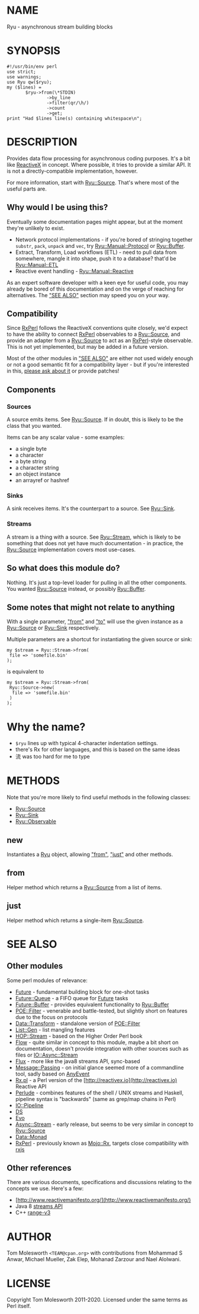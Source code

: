 # NAME

Ryu - asynchronous stream building blocks

# SYNOPSIS

    #!/usr/bin/env perl
    use strict;
    use warnings;
    use Ryu qw($ryu);
    my ($lines) =
           $ryu->from(\*STDIN)
                   ->by_line
                   ->filter(qr/\h/)
                   ->count
                   ->get;
    print "Had $lines line(s) containing whitespace\n";

# DESCRIPTION

Provides data flow processing for asynchronous coding purposes. It's a bit like [ReactiveX](https://reactivex.io) in
concept. Where possible, it tries to provide a similar API. It is not a directly-compatible implementation, however.

For more information, start with [Ryu::Source](https://metacpan.org/pod/Ryu%3A%3ASource). That's where most of the
useful parts are.

## Why would I be using this?

Eventually some documentation pages might appear, but at the moment they're unlikely to exist.

- Network protocol implementations - if you're bored of stringing together `substr`, `pack`, `unpack`
and `vec`, try [Ryu::Manual::Protocol](https://metacpan.org/pod/Ryu%3A%3AManual%3A%3AProtocol) or [Ryu::Buffer](https://metacpan.org/pod/Ryu%3A%3ABuffer).
- Extract, Transform, Load workflows (ETL) - need to pull data from somewhere, mangle it into shape, push it to
a database? that'd be [Ryu::Manual::ETL](https://metacpan.org/pod/Ryu%3A%3AManual%3A%3AETL)
- Reactive event handling - [Ryu::Manual::Reactive](https://metacpan.org/pod/Ryu%3A%3AManual%3A%3AReactive)

As an expert software developer with a keen eye for useful code, you may already be bored of this documentation
and on the verge of reaching for alternatives. The ["SEE ALSO"](#see-also) section may speed you on your way.

## Compatibility

Since [RxPerl](https://metacpan.org/pod/RxPerl) follows the ReactiveX conventions quite closely, we'd expect to have
the ability to connect [RxPerl](https://metacpan.org/pod/RxPerl) observables to a [Ryu::Source](https://metacpan.org/pod/Ryu%3A%3ASource), and provide an
adapter from a [Ryu::Source](https://metacpan.org/pod/Ryu%3A%3ASource) to act as an [RxPerl](https://metacpan.org/pod/RxPerl)-style observable. This is not yet
implemented, but may be added in a future version.

Most of the other modules in ["SEE ALSO"](#see-also) are either not used widely enough or not a good
semantic fit for a compatibility layer - but if you're interested in this,
[please ask about it](https://github.com/team-at-cpan/Ryu/issues) or provide patches!

## Components

### Sources

A source emits items. See [Ryu::Source](https://metacpan.org/pod/Ryu%3A%3ASource). If in doubt, this is likely to be the class
that you wanted.

Items can be any scalar value - some examples:

- a single byte
- a character
- a byte string
- a character string
- an object instance
- an arrayref or hashref

### Sinks

A sink receives items. It's the counterpart to a source. See [Ryu::Sink](https://metacpan.org/pod/Ryu%3A%3ASink).

### Streams

A stream is a thing with a source. See [Ryu::Stream](https://metacpan.org/pod/Ryu%3A%3AStream), which is likely to be something that does not yet
have much documentation - in practice, the [Ryu::Source](https://metacpan.org/pod/Ryu%3A%3ASource) implementation covers most use-cases.

## So what does this module do?

Nothing. It's just a top-level loader for pulling in all the other components.
You wanted [Ryu::Source](https://metacpan.org/pod/Ryu%3A%3ASource) instead, or possibly [Ryu::Buffer](https://metacpan.org/pod/Ryu%3A%3ABuffer).

## Some notes that might not relate to anything

With a single parameter, ["from"](#from) and ["to"](#to) will use the given
instance as a [Ryu::Source](https://metacpan.org/pod/Ryu%3A%3ASource) or [Ryu::Sink](https://metacpan.org/pod/Ryu%3A%3ASink) respectively.

Multiple parameters are a shortcut for instantiating the given source
or sink:

    my $stream = Ryu::Stream->from(
     file => 'somefile.bin'
    );

is equivalent to

    my $stream = Ryu::Stream->from(
     Ryu::Source->new(
      file => 'somefile.bin'
     )
    );

# Why the name?

- ` $ryu ` lines up with typical 4-character indentation settings.
- there's Rx for other languages, and this is based on the same ideas
- 流 was too hard for me to type

# METHODS

Note that you're more likely to find useful methods in the following classes:

- [Ryu::Source](https://metacpan.org/pod/Ryu%3A%3ASource)
- [Ryu::Sink](https://metacpan.org/pod/Ryu%3A%3ASink)
- [Ryu::Observable](https://metacpan.org/pod/Ryu%3A%3AObservable)

## new

Instantiates a [Ryu](https://metacpan.org/pod/Ryu) object, allowing ["from"](#from), ["just"](#just) and other methods.

## from

Helper method which returns a [Ryu::Source](https://metacpan.org/pod/Ryu%3A%3ASource) from a list of items.

## just

Helper method which returns a single-item [Ryu::Source](https://metacpan.org/pod/Ryu%3A%3ASource).

# SEE ALSO

## Other modules

Some perl modules of relevance:

- [Future](https://metacpan.org/pod/Future) - fundamental building block for one-shot tasks
- [Future::Queue](https://metacpan.org/pod/Future%3A%3AQueue) - a FIFO queue for [Future](https://metacpan.org/pod/Future) tasks
- [Future::Buffer](https://metacpan.org/pod/Future%3A%3ABuffer) - provides equivalent functionality to [Ryu::Buffer](https://metacpan.org/pod/Ryu%3A%3ABuffer)
- [POE::Filter](https://metacpan.org/pod/POE%3A%3AFilter) - venerable and battle-tested, but slightly short on features due to the focus on protocols
- [Data::Transform](https://metacpan.org/pod/Data%3A%3ATransform) - standalone version of [POE::Filter](https://metacpan.org/pod/POE%3A%3AFilter)
- [List::Gen](https://metacpan.org/pod/List%3A%3AGen) - list mangling features
- [HOP::Stream](https://metacpan.org/pod/HOP%3A%3AStream) - based on the Higher Order Perl book
- [Flow](https://metacpan.org/pod/Flow) - quite similar in concept to this module, maybe a bit short on documentation, doesn't provide integration with other sources such as files or [IO::Async::Stream](https://metacpan.org/pod/IO%3A%3AAsync%3A%3AStream)
- [Flux](https://metacpan.org/pod/Flux) - more like the java8 streams API, sync-based
- [Message::Passing](https://metacpan.org/pod/Message%3A%3APassing) - on initial glance seemed more of a commandline tool, sadly based on [AnyEvent](https://metacpan.org/pod/AnyEvent)
- [Rx.pl](https://github.com/eilara/Rx.pl) - a Perl version of the [http://reactivex.io](http://reactivex.io) Reactive API
- [Perlude](https://metacpan.org/pod/Perlude) - combines features of the shell / UNIX streams and Haskell, pipeline
syntax is "backwards" (same as grep/map chains in Perl)
- [IO::Pipeline](https://metacpan.org/pod/IO%3A%3APipeline)
- [DS](https://metacpan.org/pod/DS)
- [Evo](https://metacpan.org/pod/Evo)
- [Async::Stream](https://metacpan.org/pod/Async%3A%3AStream) - early release, but seems to be very similar in concept to [Ryu::Source](https://metacpan.org/pod/Ryu%3A%3ASource)
- [Data::Monad](https://metacpan.org/pod/Data%3A%3AMonad)
- [RxPerl](https://metacpan.org/pod/RxPerl) - previously known as [Mojo::Rx](https://metacpan.org/pod/Mojo%3A%3ARx), targets close compatibility with [rxjs](https://rxjs-dev.firebaseapp.com/guide/overview)

## Other references

There are various documents, specifications and discussions relating to the concepts we use. Here's a few:

- [http://www.reactivemanifesto.org/](http://www.reactivemanifesto.org/)
- Java 8 [streams API](https://docs.oracle.com/javase/8/docs/api/java/util/stream/package-summary.html)
- C++ [range-v3](https://github.com/ericniebler/range-v3)

# AUTHOR

Tom Molesworth `<TEAM@cpan.org>` with contributions from Mohammad S Anwar,
Michael Mueller, Zak Elep, Mohanad Zarzour and Nael Alolwani.

# LICENSE

Copyright Tom Molesworth 2011-2020. Licensed under the same terms as Perl itself.
